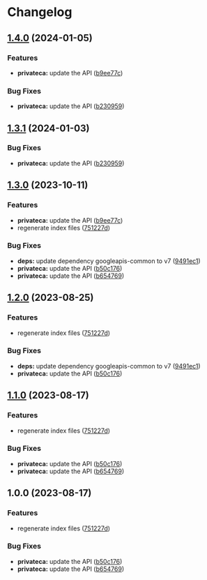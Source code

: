 # Changelog

## [1.4.0](https://github.com/googleapis/google-api-nodejs-client/compare/privateca-v1.3.1...privateca-v1.4.0) (2024-01-05)


### Features

* **privateca:** update the API ([b9ee77c](https://github.com/googleapis/google-api-nodejs-client/commit/b9ee77c2e90ba898857d143f9e54c93cacf297de))


### Bug Fixes

* **privateca:** update the API ([b230959](https://github.com/googleapis/google-api-nodejs-client/commit/b23095912e6c4c4d96b6afbb8536c7c34c84fec6))

## [1.3.1](https://github.com/googleapis/google-api-nodejs-client/compare/privateca-v1.3.0...privateca-v1.3.1) (2024-01-03)


### Bug Fixes

* **privateca:** update the API ([b230959](https://github.com/googleapis/google-api-nodejs-client/commit/b23095912e6c4c4d96b6afbb8536c7c34c84fec6))

## [1.3.0](https://github.com/googleapis/google-api-nodejs-client/compare/privateca-v1.2.0...privateca-v1.3.0) (2023-10-11)


### Features

* **privateca:** update the API ([b9ee77c](https://github.com/googleapis/google-api-nodejs-client/commit/b9ee77c2e90ba898857d143f9e54c93cacf297de))
* regenerate index files ([751227d](https://github.com/googleapis/google-api-nodejs-client/commit/751227d3926c946b5db5edb58f0086e074a61169))


### Bug Fixes

* **deps:** update dependency googleapis-common to v7 ([9491ec1](https://github.com/googleapis/google-api-nodejs-client/commit/9491ec1cdc3c413e7d73edcfcd59cf5c28a7c855))
* **privateca:** update the API ([b50c176](https://github.com/googleapis/google-api-nodejs-client/commit/b50c1766564ba321cbea8b7d3970620528820562))
* **privateca:** update the API ([b654769](https://github.com/googleapis/google-api-nodejs-client/commit/b654769dd2ea53e1dfe90ea542c2f8662e9cb75e))

## [1.2.0](https://github.com/googleapis/google-api-nodejs-client/compare/privateca-v1.1.0...privateca-v1.2.0) (2023-08-25)


### Features

* regenerate index files ([751227d](https://github.com/googleapis/google-api-nodejs-client/commit/751227d3926c946b5db5edb58f0086e074a61169))


### Bug Fixes

* **deps:** update dependency googleapis-common to v7 ([9491ec1](https://github.com/googleapis/google-api-nodejs-client/commit/9491ec1cdc3c413e7d73edcfcd59cf5c28a7c855))
* **privateca:** update the API ([b50c176](https://github.com/googleapis/google-api-nodejs-client/commit/b50c1766564ba321cbea8b7d3970620528820562))

## [1.1.0](https://github.com/googleapis/google-api-nodejs-client/compare/privateca-v1.0.0...privateca-v1.1.0) (2023-08-17)


### Features

* regenerate index files ([751227d](https://github.com/googleapis/google-api-nodejs-client/commit/751227d3926c946b5db5edb58f0086e074a61169))


### Bug Fixes

* **privateca:** update the API ([b50c176](https://github.com/googleapis/google-api-nodejs-client/commit/b50c1766564ba321cbea8b7d3970620528820562))
* **privateca:** update the API ([b654769](https://github.com/googleapis/google-api-nodejs-client/commit/b654769dd2ea53e1dfe90ea542c2f8662e9cb75e))

## 1.0.0 (2023-08-17)


### Features

* regenerate index files ([751227d](https://github.com/googleapis/google-api-nodejs-client/commit/751227d3926c946b5db5edb58f0086e074a61169))


### Bug Fixes

* **privateca:** update the API ([b50c176](https://github.com/googleapis/google-api-nodejs-client/commit/b50c1766564ba321cbea8b7d3970620528820562))
* **privateca:** update the API ([b654769](https://github.com/googleapis/google-api-nodejs-client/commit/b654769dd2ea53e1dfe90ea542c2f8662e9cb75e))
